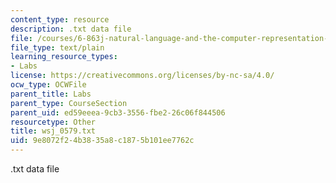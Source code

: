 ```yaml
---
content_type: resource
description: .txt data file
file: /courses/6-863j-natural-language-and-the-computer-representation-of-knowledge-spring-2003/9e8072f24b3835a8c1875b101ee7762c_wsj_0579.txt
file_type: text/plain
learning_resource_types:
- Labs
license: https://creativecommons.org/licenses/by-nc-sa/4.0/
ocw_type: OCWFile
parent_title: Labs
parent_type: CourseSection
parent_uid: ed59eeea-9cb3-3556-fbe2-26c06f844506
resourcetype: Other
title: wsj_0579.txt
uid: 9e8072f2-4b38-35a8-c187-5b101ee7762c
---
```

.txt data file